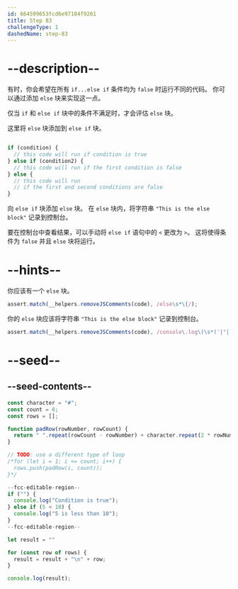 ```yaml
---
id: 664599653fcd6e97104f9261
title: Step 83
challengeType: 1
dashedName: step-83
---
```


# --description--

有时，你会希望在所有 `if...else if` 条件均为 `false` 时运行不同的代码。 你可以通过添加 `else` 块来实现这一点。

仅当 `if` 和 `else if` 块中的条件不满足时，才会评估 `else` 块。

这里将 `else` 块添加到 `else if` 块。

```js

if (condition) {
  // this code will run if condition is true
} else if (condition2) {
  // this code will run if the first condition is false
} else {
  // this code will run 
  // if the first and second conditions are false
}
```

向 `else if` 块添加 `else` 块。 在 `else` 块内，将字符串 `"This is the else block"` 记录到控制台。

要在控制台中查看结果，可以手动将 `else if` 语句中的 `<` 更改为 `>`。 这将使得条件为 `false` 并且 `else` 块将运行。

# --hints--

你应该有一个 `else` 块。

```js
assert.match(__helpers.removeJSComments(code), /else\s*\{/);
```

你的 `else` 块应该将字符串 `"This is the else block"` 记录到控制台。

```js
assert.match(__helpers.removeJSComments(code), /console\.log\(\s*('|"|`)This\s+is\s+the\s+else\s+block\1\s*\)/);
```

# --seed--

## --seed-contents--

```js
const character = "#";
const count = 8;
const rows = [];

function padRow(rowNumber, rowCount) {
  return " ".repeat(rowCount - rowNumber) + character.repeat(2 * rowNumber - 1) + " ".repeat(rowCount - rowNumber);
}

// TODO: use a different type of loop
/*for (let i = 1; i <= count; i++) {
  rows.push(padRow(i, count));
}*/

--fcc-editable-region--
if ("") {
  console.log("Condition is true");
} else if (5 < 10) {
  console.log("5 is less than 10");
}
--fcc-editable-region--

let result = ""

for (const row of rows) {
  result = result + "\n" + row;
}

console.log(result);
```

